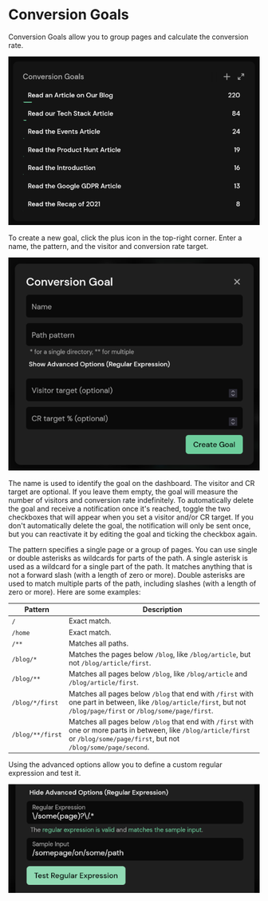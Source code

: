 # Conversion Goals

Conversion Goals allow you to group pages and calculate the conversion rate.

![Conversion Goals](../static/advanced/goals.png)

To create a new goal, click the plus icon in the top-right corner. Enter a name, the pattern, and the visitor and conversion rate target.

![Create a Conversion Goal](../static/advanced/create-goal.png)

The name is used to identify the goal on the dashboard. The visitor and CR target are optional. If you leave them empty, the goal will measure the number of visitors and conversion rate indefinitely. To automatically delete the goal and receive a notification once it's reached, toggle the two checkboxes that will appear when you set a visitor and/or CR target. If you don't automatically delete the goal, the notification will only be sent once, but you can reactivate it by editing the goal and ticking the checkbox again.

The pattern specifies a single page or a group of pages. You can use single or double asterisks as wildcards for parts of the path. A single asterisk is used as a wildcard for a single part of the path. It matches anything that is not a forward slash (with a length of zero or more). Double asterisks are used to match multiple parts of the path, including slashes (with a length of zero or more). Here are some examples:

| Pattern | Description |
| - | - |
| `/` | Exact match. |
| `/home` | Exact match. |
| `/**` | Matches all paths. |
| `/blog/*` | Matches the pages below `/blog`, like `/blog/article`, but not `/blog/article/first`. |
| `/blog/**` | Matches all pages below `/blog`, like `/blog/article` and `/blog/article/first`. |
| `/blog/*/first` | Matches all pages below `/blog` that end with `/first` with one part in between, like `/blog/article/first`, but not `/blog/page/first` or `/blog/some/page/first`. |
| `/blog/**/first` | Matches all pages below `/blog` that end with `/first` with one or more parts in between, like `/blog/article/first` or `/blog/some/page/first`, but not `/blog/some/page/second`. |

Using the advanced options allow you to define a custom regular expression and test it.

![Advanced Options](../static/advanced/goal-advanced.png)
